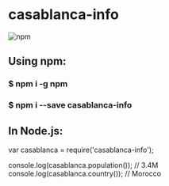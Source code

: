 # casablanca-info

![npm](https://www.visitmorocco.com/sites/default/files/styles/thumbnail_events_slider/public/thumbnails/image/city-panorama.-casablanca-morocco.-africa-marianna-ianovska.jpg?itok=h4FjZSIp)

## Using npm:

### $ npm i -g npm

### $ npm i --save casablanca-info

## In Node.js:

var casablanca = require('casablanca-info');

console.log(casablanca.population()); // 3.4M
console.log(casablanca.country()); // Morocco
